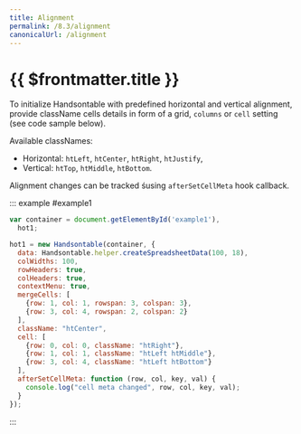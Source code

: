 ```yaml
---
title: Alignment
permalink: /8.3/alignment
canonicalUrl: /alignment
---
```


# {{ $frontmatter.title }}

To initialize Handsontable with predefined horizontal and vertical alignment, provide className cells details in form of a grid, `columns` or `cell` setting (see code sample below).

Available classNames:

* Horizontal: `htLeft`, `htCenter`, `htRight`, `htJustify`,
* Vertical: `htTop`, `htMiddle`, `htBottom`.

Alignment changes can be tracked śusing `afterSetCellMeta` hook callback.

::: example #example1
```js
var container = document.getElementById('example1'),
  hot1;

hot1 = new Handsontable(container, {
  data: Handsontable.helper.createSpreadsheetData(100, 18),
  colWidths: 100,
  rowHeaders: true,
  colHeaders: true,
  contextMenu: true,
  mergeCells: [
    {row: 1, col: 1, rowspan: 3, colspan: 3},
    {row: 3, col: 4, rowspan: 2, colspan: 2}
  ],
  className: "htCenter",
  cell: [
    {row: 0, col: 0, className: "htRight"},
    {row: 1, col: 1, className: "htLeft htMiddle"},
    {row: 3, col: 4, className: "htLeft htBottom"}
  ],
  afterSetCellMeta: function (row, col, key, val) {
    console.log("cell meta changed", row, col, key, val);
  }
});
```
:::
